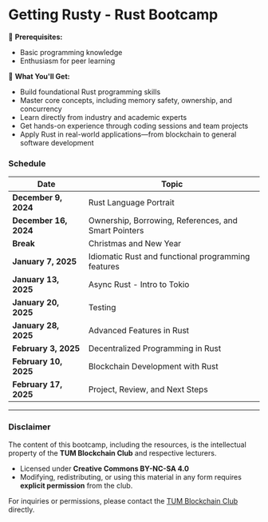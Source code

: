 # Getting Rusty - Rust Bootcamp

👀 **Prerequisites:**

-   Basic programming knowledge
-   Enthusiasm for peer learning

🌟 **What You'll Get:**

-   Build foundational Rust programming skills
-   Master core concepts, including memory safety, ownership, and concurrency
-   Learn directly from industry and academic experts
-   Get hands-on experience through coding sessions and team projects
-   Apply Rust in real-world applications—from blockchain to general software development


### Schedule

| Date | Topic |
|-----------------------|------------------------------------------------------| 
| **December 9, 2024** | Rust Language Portrait | 
| **December 16, 2024** | Ownership, Borrowing, References, and Smart Pointers | 
| **Break** | Christmas and New Year | 
| **January 7, 2025** | Idiomatic Rust and functional programming features | 
| **January 13, 2025** | Async Rust - Intro to Tokio | 
| **January 20, 2025** | Testing | 
| **January 28, 2025** | Advanced Features in Rust | 
| **February 3, 2025** | Decentralized Programming in Rust | 
| **February 10, 2025** | Blockchain Development with Rust | 
| **February 17, 2025** | Project, Review, and Next Steps |

---
### Disclaimer
The content of this bootcamp, including the resources, is the intellectual property of the **TUM Blockchain Club** and respective lecturers. 
 
- Licensed under **Creative Commons BY-NC-SA 4.0**
- Modifying, redistributing, or using this material in any form requires **explicit permission** from the club.

For inquiries or permissions, please contact the [TUM Blockchain Club](info@tum-blockchain.com) directly.
